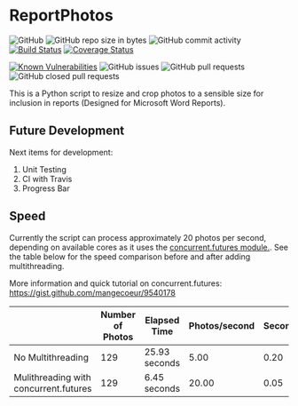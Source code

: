 # ReportPhotos
![GitHub](https://img.shields.io/github/license/adamrees89/ReportPhotos.svg)
![GitHub repo size in bytes](https://img.shields.io/github/repo-size/adamrees89/ReportPhotos.svg)
![GitHub commit activity](https://img.shields.io/github/commit-activity/w/adamrees89/ReportPhotos.svg)
[![Build Status](https://travis-ci.org/adamrees89/ReportPhotos.svg?branch=master)](https://travis-ci.org/adamrees89/ReportPhotos)
[![Coverage Status](https://coveralls.io/repos/github/adamrees89/ReportPhotos/badge.svg?branch=master)](https://coveralls.io/github/adamrees89/ReportPhotos?branch=master)

[![Known Vulnerabilities](https://snyk.io/test/github/adamrees89/ReportPhotos/badge.svg)](https://snyk.io/test/github/adamrees89/ReportPhotos)
![GitHub issues](https://img.shields.io/github/issues/adamrees89/ReportPhotos.svg)
![GitHub pull requests](https://img.shields.io/github/issues-pr/adamrees89/ReportPhotos.svg)
![GitHub closed pull requests](https://img.shields.io/github/issues-pr-closed/adamrees89/ReportPhotos.svg)


This is a Python script to resize and crop photos to a sensible size for inclusion in reports (Designed for Microsoft Word Reports).

## Future Development

Next items for development:

1. Unit Testing
2. CI with Travis
3. Progress Bar

## Speed

Currently the script can process approximately 20 photos per second, depending on available cores as it uses the [concurrent.futures module.](https://docs.python.org/3.3/library/concurrent.futures.html).  See the table below for the speed comparison before and after adding multithreading.

More information and quick tutorial on concurrent.futures:  https://gist.github.com/mangecoeur/9540178

|  |Number of Photos | Elapsed Time | Photos/second | Seconds/photo |
|---|---|---|---|---|
No Multithreading | 129 | 25.93 seconds| 5.00 | 0.20 |
Mulithreading with concurrent.futures | 129 | 6.45 seconds| 20.00 | 0.05|

